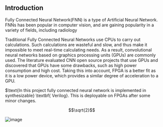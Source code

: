 ## $\text{Introduction}$
$\text{Fully Connected Neural Network(FNN) is a type of Artificial Neural Network. FNNs has been popular in computer vision, }$ 
$\text{and are gaining popularity in a variety of fields, including radiology}$

$\text{Traditional Fully Connected Neural Networks use CPUs to carry out calculations. Such calculations are wasteful and }$
$\text{slow, and thus make it impossible to meet real-time calculating needs.}$ $\text{As a result, convolutional neural networks based}$
$\text{on graphics processing units (GPUs) are commonly used. The literature evaluated CNN open source }$
$\text{projects that use GPUs and discovered that GPUs have some drawbacks, such as high power consumption and high cost. }$
$\text{Taking this into account, FPGA is a better fit as it is a low power device, which provides a similar degree of acceleration to a GPU.}$

$\text{In this project fully connected neural network is implemented in synthesizable} \textbf{ Verilog}. $\text{This is deployable}$
$\text{on FPGAs after some minor changes.}$

$$\sqrt{2}$$

![image](https://user-images.githubusercontent.com/91585086/183265883-edb8eee4-b4df-4f41-8b73-a5d418854c85.png)
